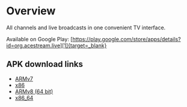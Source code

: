 # Overview

All channels and live broadcasts in one convenient TV interface.

Available on Google Play: [https://play.google.com/store/apps/details?id=org.acestream.live][1]{target=_blank}

## APK download links

- [ARMv7][2]
- [x86][3]
- [ARMv8 (64 bit)][4]
- [x86_64][5]


[1]: https://play.google.com/store/apps/details?id=org.acestream.live
[2]: http://dl.acestream.org/products/android/acestream-livetv/armv7/latest
[3]: http://dl.acestream.org/products/android/acestream-livetv/x86/latest
[4]: http://dl.acestream.org/products/android/acestream-livetv/armv8_64/latest
[5]: http://dl.acestream.org/products/android/acestream-livetv/x86_64/latest
